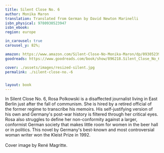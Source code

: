 ```yaml
---
title: Silent Close No. 6
author: Monika Maron
translation: Translated from German by David Newton Marinelli
isbn_physical: 9780930523947
isbn_ebook: 
region: europe

in_carousel: true
carousel_y: 82%;

amazon: https://www.amazon.com/Silent-Close-No-Monika-Maron/dp/0930523946/ref=sr_1_1?keywords=monika+maron+silent+Close+No.+6&qid=1573244995&sr=8-1
goodreads: https://www.goodreads.com/book/show/896218.Silent_Close_No_6

cover: ./assets/images/resized-silent.jpg
permalink: ./silent-close-no.-6


layout: book
---
```

In Silent Close No. 6, Rosa Polkowski is a disaffected journalist living in East Berlin just after the fall of communism. She is hired by a retired official of the former regime to transcribe his memoirs. His self-justifying version of his own and Germany's post-war history is filtered through her critical eyes. Rosa also struggles to define her non-conformity against a larger, conformist German society that makes little room for women in the beer hall or in politics. This novel by Germany's best-known and most controversial woman writer won the Kleist Prize in 1992.
<br><br>
Cover image by René Magritte.
